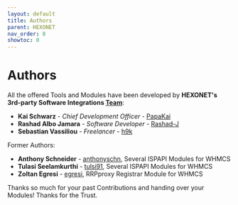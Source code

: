 ```yaml
---
layout: default
title: Authors
parent: HEXONET
nav_order: 8
showtoc: 0
---
```


# Authors

All the offered Tools and Modules have been developed by **HEXONET's 3rd-party Software Integrations [Team](//github.com/orgs/hexonet/teams/hexonet-middleware-team/members)**:

* **Kai Schwarz** - _Chief Development Officer_ - [PapaKai](//github.com/papakai)
* **Rashad Albo Jamara** - _Software Developer_ - [Rashad-J](//github.com/rashad-j)
* **Sebastian Vassiliou** - _Freelancer_ - [h9k](//github.com/h9k)

Former Authors:

* **Anthony Schneider** - [anthonyschn](//github.com/anthonyschn), Several ISPAPI Modules for WHMCS
* **Tulasi Seelamkurthi** - [tulsi91](//github.com/tulsi91), Several ISPAPI Modules for WHMCS
* **Zoltan Egresi** - [egresi](//github.com/egresi), RRPproxy Registrar Module for WHMCS

Thanks so much for your past Contributions and handing over your Modules! Thanks for the Trust.
